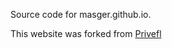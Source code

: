 
Source code for masger.github.io.

This website was forked from [Privefl](https://privefl.github.io/)
